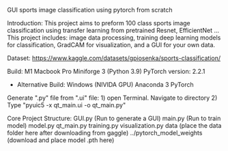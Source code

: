GUI sports image classification using pytorch from scratch

Introduction:
	This project aims to preform 100 class sports image classification using transfer learning from pretrained Resnet, EfficientNet ... This project includes: image data processing, training deep learning models for classification, GradCAM for visualization, and a GUI for your own data.



Dataset: 
	https://www.kaggle.com/datasets/gpiosenka/sports-classification/



Build: 
	M1 Macbook Pro
	Miniforge 3 (Python 3.9)
	PyTorch version: 2.2.1

* Alternative Build:
	Windows (NIVIDA GPU)
	Anaconda 3
	PyTorch



Generate ".py" file from ".ui" file:
	1) open Terminal. Navigate to directory
	2) Type "pyuic5 -x qt_main.ui -o qt_main.py"



Core Project Structure:
	GUI.py (Run to generate a GUI)
	main.py (Run to train model)
	model.py
	qt_main.py
	training.py
	visualization.py
	data (place the data folder here after downloading from gaggle)
	../pytorch_model_weights (download and place model .pth here)
	

